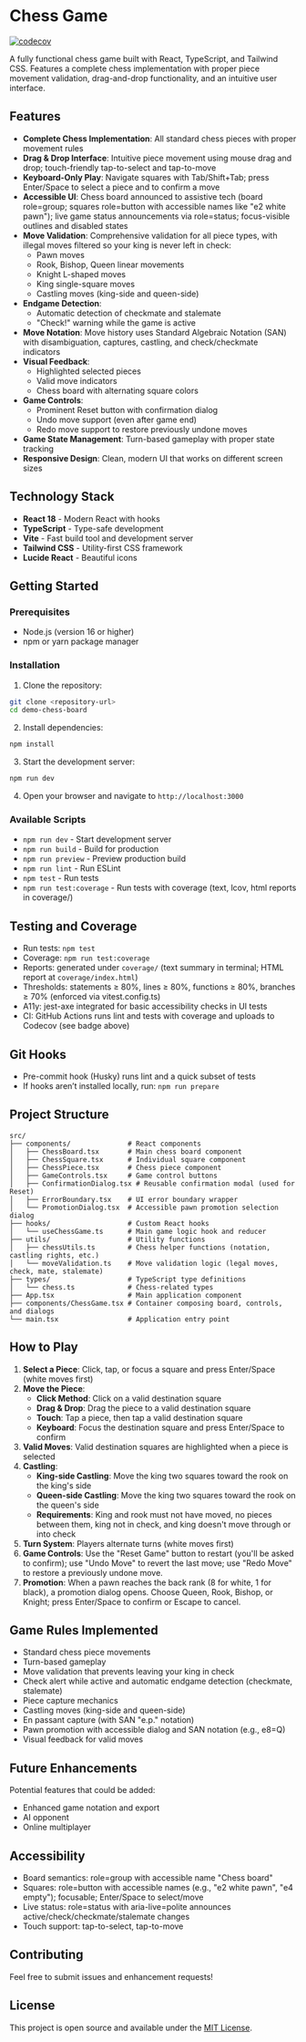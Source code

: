 # Chess Game

[![codecov](https://codecov.io/gh/nexusdrugi/demo-chess-board/branch/main/graph/badge.svg)](https://codecov.io/gh/nexusdrugi/demo-chess-board)

A fully functional chess game built with React, TypeScript, and Tailwind CSS. Features a complete chess implementation with proper piece movement validation, drag-and-drop functionality, and an intuitive user interface.

## Features

- **Complete Chess Implementation**: All standard chess pieces with proper movement rules
- **Drag & Drop Interface**: Intuitive piece movement using mouse drag and drop; touch-friendly tap-to-select and tap-to-move
- **Keyboard-Only Play**: Navigate squares with Tab/Shift+Tab; press Enter/Space to select a piece and to confirm a move
- **Accessible UI**: Chess board announced to assistive tech (board role=group; squares role=button with accessible names like "e2 white pawn"); live game status announcements via role=status; focus-visible outlines and disabled states
- **Move Validation**: Comprehensive validation for all piece types, with illegal moves filtered so your king is never left in check:
  - Pawn moves
  - Rook, Bishop, Queen linear movements
  - Knight L-shaped moves
  - King single-square moves
  - Castling moves (king-side and queen-side)
- **Endgame Detection**:
  - Automatic detection of checkmate and stalemate
  - "Check!" warning while the game is active
- **Move Notation**: Move history uses Standard Algebraic Notation (SAN) with disambiguation, captures, castling, and check/checkmate indicators
- **Visual Feedback**: 
  - Highlighted selected pieces
  - Valid move indicators
  - Chess board with alternating square colors
- **Game Controls**:
  - Prominent Reset button with confirmation dialog
  - Undo move support (even after game end)
  - Redo move support to restore previously undone moves
- **Game State Management**: Turn-based gameplay with proper state tracking
- **Responsive Design**: Clean, modern UI that works on different screen sizes

## Technology Stack

- **React 18** - Modern React with hooks
- **TypeScript** - Type-safe development
- **Vite** - Fast build tool and development server
- **Tailwind CSS** - Utility-first CSS framework
- **Lucide React** - Beautiful icons

## Getting Started

### Prerequisites

- Node.js (version 16 or higher)
- npm or yarn package manager

### Installation

1. Clone the repository:
```bash
git clone <repository-url>
cd demo-chess-board
```

2. Install dependencies:
```bash
npm install
```

3. Start the development server:
```bash
npm run dev
```

4. Open your browser and navigate to `http://localhost:3000`

### Available Scripts

- `npm run dev` - Start development server
- `npm run build` - Build for production
- `npm run preview` - Preview production build
- `npm run lint` - Run ESLint
- `npm test` - Run tests
- `npm run test:coverage` - Run tests with coverage (text, lcov, html reports in coverage/)

## Testing and Coverage

- Run tests: `npm test`
- Coverage: `npm run test:coverage`
- Reports: generated under `coverage/` (text summary in terminal; HTML report at `coverage/index.html`)
- Thresholds: statements ≥ 80%, lines ≥ 80%, functions ≥ 80%, branches ≥ 70% (enforced via vitest.config.ts)
- A11y: jest-axe integrated for basic accessibility checks in UI tests
- CI: GitHub Actions runs lint and tests with coverage and uploads to Codecov (see badge above)

## Git Hooks

- Pre-commit hook (Husky) runs lint and a quick subset of tests
- If hooks aren’t installed locally, run: `npm run prepare`

## Project Structure

```
src/
├── components/              # React components
│   ├── ChessBoard.tsx       # Main chess board component
│   ├── ChessSquare.tsx      # Individual square component
│   ├── ChessPiece.tsx       # Chess piece component
│   ├── GameControls.tsx     # Game control buttons
│   ├── ConfirmationDialog.tsx # Reusable confirmation modal (used for Reset)
│   ├── ErrorBoundary.tsx    # UI error boundary wrapper
│   └── PromotionDialog.tsx  # Accessible pawn promotion selection dialog
├── hooks/                   # Custom React hooks
│   └── useChessGame.ts      # Main game logic hook and reducer
├── utils/                   # Utility functions
│   ├── chessUtils.ts        # Chess helper functions (notation, castling rights, etc.)
│   └── moveValidation.ts    # Move validation logic (legal moves, check, mate, stalemate)
├── types/                   # TypeScript type definitions
│   └── chess.ts             # Chess-related types
├── App.tsx                  # Main application component
├── components/ChessGame.tsx # Container composing board, controls, and dialogs
└── main.tsx                 # Application entry point
```

## How to Play

1. **Select a Piece**: Click, tap, or focus a square and press Enter/Space (white moves first)
2. **Move the Piece**: 
   - **Click Method**: Click on a valid destination square
   - **Drag & Drop**: Drag the piece to a valid destination square
   - **Touch**: Tap a piece, then tap a valid destination square
   - **Keyboard**: Focus the destination square and press Enter/Space to confirm
3. **Valid Moves**: Valid destination squares are highlighted when a piece is selected
4. **Castling**: 
   - **King-side Castling**: Move the king two squares toward the rook on the king's side
   - **Queen-side Castling**: Move the king two squares toward the rook on the queen's side
   - **Requirements**: King and rook must not have moved, no pieces between them, king not in check, and king doesn't move through or into check
5. **Turn System**: Players alternate turns (white moves first)
6. **Game Controls**: Use the "Reset Game" button to restart (you'll be asked to confirm); use "Undo Move" to revert the last move; use "Redo Move" to restore a previously undone move.
7. **Promotion**: When a pawn reaches the back rank (8 for white, 1 for black), a promotion dialog opens. Choose Queen, Rook, Bishop, or Knight; press Enter/Space to confirm or Escape to cancel.

## Game Rules Implemented

- Standard chess piece movements
- Turn-based gameplay
- Move validation that prevents leaving your king in check
- Check alert while active and automatic endgame detection (checkmate, stalemate)
- Piece capture mechanics
- Castling moves (king-side and queen-side)
- En passant capture (with SAN "e.p." notation)
- Pawn promotion with accessible dialog and SAN notation (e.g., e8=Q)
- Visual feedback for valid moves

## Future Enhancements

Potential features that could be added:
- Enhanced game notation and export
- AI opponent
- Online multiplayer

## Accessibility

- Board semantics: role=group with accessible name "Chess board"
- Squares: role=button with accessible names (e.g., "e2 white pawn", "e4 empty"); focusable; Enter/Space to select/move
- Live status: role=status with aria-live=polite announces active/check/checkmate/stalemate changes
- Touch support: tap-to-select, tap-to-move

## Contributing

Feel free to submit issues and enhancement requests!

## License

This project is open source and available under the [MIT License](LICENSE).